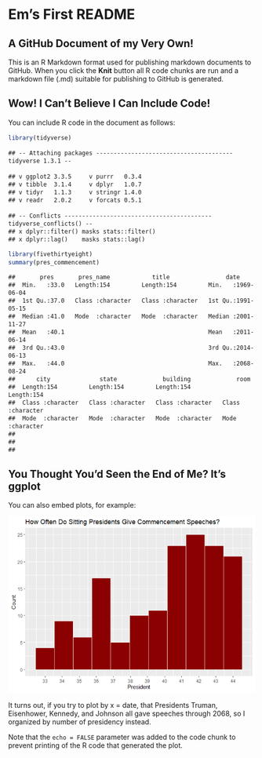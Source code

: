 Em’s First README
================

## A GitHub Document of my Very Own!

This is an R Markdown format used for publishing markdown documents to
GitHub. When you click the **Knit** button all R code chunks are run and
a markdown file (.md) suitable for publishing to GitHub is generated.

## Wow! I Can’t Believe I Can Include Code!

You can include R code in the document as follows:

``` r
library(tidyverse)
```

    ## -- Attaching packages --------------------------------------- tidyverse 1.3.1 --

    ## v ggplot2 3.3.5     v purrr   0.3.4
    ## v tibble  3.1.4     v dplyr   1.0.7
    ## v tidyr   1.1.3     v stringr 1.4.0
    ## v readr   2.0.2     v forcats 0.5.1

    ## -- Conflicts ------------------------------------------ tidyverse_conflicts() --
    ## x dplyr::filter() masks stats::filter()
    ## x dplyr::lag()    masks stats::lag()

``` r
library(fivethirtyeight)
summary(pres_commencement)
```

    ##       pres       pres_name            title                date           
    ##  Min.   :33.0   Length:154         Length:154         Min.   :1969-06-04  
    ##  1st Qu.:37.0   Class :character   Class :character   1st Qu.:1991-05-15  
    ##  Median :41.0   Mode  :character   Mode  :character   Median :2001-11-27  
    ##  Mean   :40.1                                         Mean   :2011-06-14  
    ##  3rd Qu.:43.0                                         3rd Qu.:2014-06-13  
    ##  Max.   :44.0                                         Max.   :2068-08-24  
    ##      city              state             building             room          
    ##  Length:154         Length:154         Length:154         Length:154        
    ##  Class :character   Class :character   Class :character   Class :character  
    ##  Mode  :character   Mode  :character   Mode  :character   Mode  :character  
    ##                                                                             
    ##                                                                             
    ## 

## You Thought You’d Seen the End of Me? It’s ggplot

You can also embed plots, for example:

![](README_files/figure-gfm/pressure-1.png)<!-- -->

It turns out, if you try to plot by x = date, that Presidents Truman,
Eisenhower, Kennedy, and Johnson all gave speeches through 2068, so I
organized by number of presidency instead.

Note that the `echo = FALSE` parameter was added to the code chunk to
prevent printing of the R code that generated the plot.
